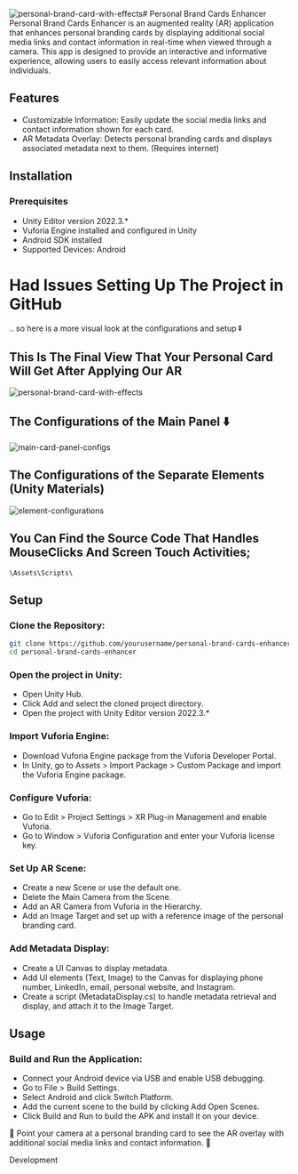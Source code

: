 ![personal-brand-card-with-effects](https://github.com/KonstantinMB/personal-brand-cards-enhancer/assets/76811860/cc55ac27-fe0d-4817-99dc-46d378a75eb0)# Personal Brand Cards Enhancer
Personal Brand Cards Enhancer is an augmented reality (AR) application that enhances personal branding cards by displaying additional social media links and contact information in real-time when viewed through a camera. This app is designed to provide an interactive and informative experience, allowing users to easily access relevant information about individuals.

## Features
- Customizable Information: Easily update the social media links and contact information shown for each card.
- AR Metadata Overlay: Detects personal branding cards and displays associated metadata next to them. (Requires internet)

## Installation
### Prerequisites
- Unity Editor version 2022.3.*
- Vuforia Engine installed and configured in Unity
- Android SDK installed
- Supported Devices: Android

# Had Issues Setting Up The Project in GitHub
.. so here is a more visual look at the configurations and setup ⏬

## This Is The Final View That Your Personal Card Will Get After Applying Our AR
![personal-brand-card-with-effects](https://github.com/KonstantinMB/personal-brand-cards-enhancer/assets/76811860/6dc2c813-5210-475c-ad55-0f95ff036d28)

## The Configurations of the Main Panel ⬇️
![main-card-panel-configs](https://github.com/KonstantinMB/personal-brand-cards-enhancer/assets/76811860/f2456720-25a0-4e04-8fed-5e88ff382a83)

## The Configurations of the Separate Elements (Unity Materials)
![element-configurations](https://github.com/KonstantinMB/personal-brand-cards-enhancer/assets/76811860/ba891a5a-4e77-48c6-b297-68936922eacd)

## You Can Find the Source Code That Handles MouseClicks And Screen Touch Activities;
```c-sharp
\Assets\Scripts\
```

## Setup
### Clone the Repository:
```bash
git clone https://github.com/yourusername/personal-brand-cards-enhancer.git
cd personal-brand-cards-enhancer
```

### Open the project in Unity:

- Open Unity Hub.
- Click Add and select the cloned project directory.
- Open the project with Unity Editor version 2022.3.*

### Import Vuforia Engine:

- Download Vuforia Engine package from the Vuforia Developer Portal.
- In Unity, go to Assets > Import Package > Custom Package and import the Vuforia Engine package.

### Configure Vuforia:

- Go to Edit > Project Settings > XR Plug-in Management and enable Vuforia.
- Go to Window > Vuforia Configuration and enter your Vuforia license key.

### Set Up AR Scene:

- Create a new Scene or use the default one.
- Delete the Main Camera from the Scene.
- Add an AR Camera from Vuforia in the Hierarchy.
- Add an Image Target and set up with a reference image of the personal branding card.

### Add Metadata Display:

- Create a UI Canvas to display metadata.
- Add UI elements (Text, Image) to the Canvas for displaying phone number, LinkedIn, email, personal website, and Instagram.
- Create a script (MetadataDisplay.cs) to handle metadata retrieval and display, and attach it to the Image Target.

## Usage
### Build and Run the Application:

- Connect your Android device via USB and enable USB debugging.
- Go to File > Build Settings.
- Select Android and click Switch Platform.
- Add the current scene to the build by clicking Add Open Scenes.
- Click Build and Run to build the APK and install it on your device.
  
🎊 Point your camera at a personal branding card to see the AR overlay with additional social media links and contact information. 🎉

Development
